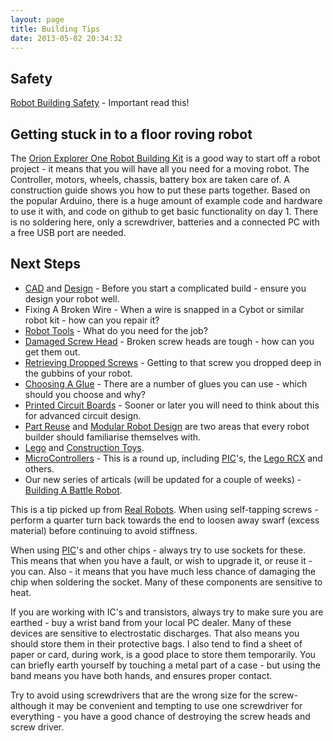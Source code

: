 ```yaml
---
layout: page
title: Building Tips
date: 2013-05-02 20:34:32
---
```

## Safety

<a class="wiki" href="/wiki/robot_building_safety.html" title="Building robots can be dangerous - tips to help your safety">Robot Building Safety</a> - Important read this!

## Getting stuck in to a floor roving robot

The <a  href="http://shop.orionrobots.co.uk/products/orion-explorer-1-robot-kit" rel="external" target="_blank">Orion Explorer One Robot Building Kit</a> is a good way to start off a robot project - it means that you will have all you need for a moving robot.  The Controller, motors, wheels, chassis, battery box are taken care of. A construction guide shows you how to put these parts together. Based on the popular Arduino, there is a huge amount of example code and hardware to use it with, and code on github to get basic functionality on day 1. There is no soldering here, only a screwdriver, batteries and a connected PC with a free USB port are needed.

## Next Steps

* <a class="wiki" href="/wiki/cad.html" title="Computer Aided Design">CAD</a> and <a class="wiki" href="/wiki/design.html" title="Design">Design</a> - Before you start a complicated build - ensure you design your robot well.
* Fixing A Broken Wire - When a wire is snapped in a Cybot or similar robot kit - how can you repair it?
* <a class="wiki" href="/wiki/robot_tools.html" title="Tools that are often required to get started in robot building">Robot Tools</a> - What do you need for the job?
* <a class="wiki" href="/{% post_url 2005-08-20-dmaaged-screw-head %}" title="Getting out that really stubborn screw or bolt">Damaged Screw Head</a> - Broken screw heads are tough - how can you get them out.
* <a class="wiki" href="/wiki/retreiving_dropped_screws.html" title="What to do when you drop a screw, nut or bolt into the gubbins of a machine">Retrieving Dropped Screws</a> - Getting to that screw you dropped deep in the gubbins of your robot.
* <a class="wiki" href="/wiki/choosing_a_glue.html" title="Choosing the right glue, for the right job">Choosing A Glue</a> - There are a number of glues you can use - which should you choose and why?
* <a class="wiki" href="/wiki/printed_circuit_boards.html" title="Printed Circuit Boards">Printed Circuit Boards</a> - Sooner or later you will need to think about this for advanced circuit design.
* <a class="wiki" href="/wiki/part_reuse.html" title="Part Reuse">Part Reuse</a> and <a class="wiki" href="/wiki/modular_robot_design.html" title="Modular Robot Design">Modular Robot Design</a> are two areas that every robot builder should familiarise themselves with.
* <a class="wiki" href="/wiki/lego.html" title="The best known construction toy">Lego</a> and <a class="wiki" href="/wiki/construction_toy.html" title="Construction Toy">Construction Toys</a>.
* <a href="/wiki/microcontroller.html">MicroControllers</a> - This is a round up, including <a class="wiki" href="/wiki/pic.html" title="PIC">PIC</a>'s, the <a class="wiki" href="/wiki/lego_rcx.html" title="The Lego RCX">Lego RCX</a> and others.
* Our new series of articals (will be updated for a couple of weeks) - <a class="wiki" href="/wiki/building_a_battle_robot.html" title="Building A Battle Robot">Building A Battle Robot</a>.


This is a tip picked up from <a class="wiki" href="/wiki/real_robots.html" title="Real Robots">Real Robots</a>.  When using self-tapping screws - perform a quarter turn back towards the end to loosen away swarf (excess material) before continuing to avoid stiffness.

When using <a class="wiki" href="/wiki/pic.html" title="PIC">PIC</a>'s and other chips - always try to use sockets for these.  This means that when you have a fault, or wish to upgrade it, or reuse it - you can.  Also - it means that you have much less chance of damaging the chip when soldering the socket.  Many of these components are sensitive to heat.

If you are working with IC's and transistors, always try to make sure you are earthed - buy a wrist band from your local PC dealer.  Many of these devices are sensitive to electrostatic discharges.  That also means you should store them in their protective bags.  I also tend to find a sheet of paper or card, during work, is a good place to store them temporarily. You can briefly earth yourself by touching a metal part of a case - but using the band means you have both hands, and ensures proper contact.

Try to avoid using screwdrivers that are the wrong size for the screw- although it may be convenient and tempting to use one screwdriver for everything - you have a good chance of destroying the screw heads and screw driver.

